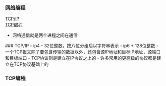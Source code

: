 ### 网络编程
[TCP/IP](#tcp-ip)  
[TCP编程](#tcp-programe)

- 网络通信就是两个进程之间在通信

<div id="tcp-ip"></div>
### TCP/IP
- ip4
    - 32位整数，按八位分组后以字符串表示
- ip6
    + 128位整数
- 一个TCP报文除了要包含传输的数据以外，还包含源IP地址和目标IP地址，源端口和目标端口
- TCP协议则是建立在IP协议之上的
- 许多常用的更高级的协议都是建立在TCP协议基础上的

<div id="#tcp-programe"></div>

### TCP编程